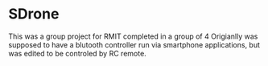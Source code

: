 # SDrone

This was a group project for RMIT completed in a group of 4 
Origianlly was supposed to have a blutooth controller run via smartphone applications, but was edited to be controled by RC remote.
